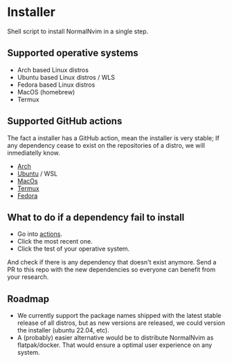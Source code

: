 # Installer
Shell script to install NormalNvim in a single step.

## Supported operative systems

* Arch based Linux distros
* Ubuntu based Linux distros / WLS
* Fedora based Linux distros
* MacOS (homebrew)
* Termux

## Supported GitHub actions
The fact a installer has a GitHub action, mean the installer is very stable; If any dependency cease to exist on the repositories of a distro, we will inmediatelly know.

* [Arch](https://github.com/NormalNvim/installer/blob/main/tests/test-arch-dependencies.sh)
* [Ubuntu](https://github.com/NormalNvim/installer/blob/main/tests/test-ubuntu-dependencies.sh) / WSL
* [MacOs](https://github.com/NormalNvim/installer/blob/main/tests/test-macos-dependencies.sh)
* [Termux](https://github.com/NormalNvim/installer/blob/main/tests/test-termux-dependencies.sh)
* [Fedora](https://github.com/NormalNvim/installer/blob/main/tests/test-fedora-dependencies.sh)

## What to do if a dependency fail to install
* Go into [actions](https://github.com/NormalNvim/installer/actions).
* Click the most recent one.
* Click the test of your operative system.

And check if there is any dependency that doesn't exist anymore. Send a PR to this repo with the new dependencies so everyone can benefit from your research.

## Roadmap
* We currently support the package names shipped with the latest stable release of all distros, but as new versions are released, we could version the installer (ubuntu 22.04, etc).
* A (probably) easier alternative would be to distribute NormalNvim as flatpak/docker. That would ensure a optimal user experience on any system.
